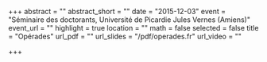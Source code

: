 +++
abstract = ""
abstract_short = ""
date = "2015-12-03"
event = "Séminaire des doctorants, Université de Picardie Jules Vernes (Amiens)"
event_url = ""
highlight = true
location = ""
math = false
selected = false
title = "Opérades"
url_pdf = ""
url_slides = "/pdf/operades.fr"
url_video = ""

+++
